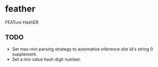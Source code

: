 # feather
FEATure HashER 

## TODO
* Set max-min parsing strategy to automative inference slot id's string 0 supplement.
* Set a min value hash digit number.
